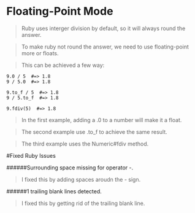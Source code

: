 # Floating-Point Mode

>Ruby uses interger division by default, so it will always round the answer.

>To make ruby not round the answer, we need to use floating-point more
>or floats. 

>This can be achieved a few way:


    9.0 / 5  #=> 1.8
    9 / 5.0  #=> 1.8

    9.to_f / 5  #=> 1.8
    9 / 5.to_f  #=> 1.8

    9.fdiv(5)  #=> 1.8

>In the first example, adding a .0 to a number will make it a float.

>The second example use .to_f to achieve the same result.

>The third example uses the Numeric#fdiv method. 

#Fixed Ruby Issues

######Surrounding space missing for operator -.

>I fixed this by adding spaces aroudn the - sign.


######1 trailing blank lines detected.

>I fixed this by getting rid of the trailing blank line.
